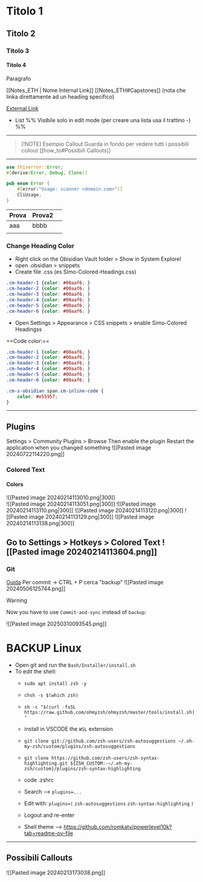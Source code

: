 
# Titolo 1
##  Titolo 2 
###  Titolo 3
####  Titolo 4
 
Paragrafo

[[Notes_ETH | Nome Internal Link]]
[[Notes_ETH#Capstones]]     (nota che linka direttamente ad un heading specifico)

[External Link](https://help.obsidian.md/Editing+and+formatting/Basic+formatting+syntax) 

- List
%% Visibile solo in edit mode (per creare una lista usa il trattino -) %%    

---

> [!NOTE] Esempio Callout
> Guarda in fondo per vedere tutti i possibili collout
> [[how_to#Possibili Callouts]]

---
```rust
use thiserror::Error;
#[derive(Error, Debug, Clone)]

pub enum Error {
    #[error("Usage: scanner <domain.com>")]
    CliUsage,
}
```

| Prova | Prova2 |     |
| ----- | ------ | --- |
| aaa   | bbbb   |     |
|       |        |     |

### Change Heading Color 
- Right click on the Obisidian Vault folder > Show in System Explorel
- open .obsidian > snippets
- Create file .css (es Simo-Colored-Headings.css)
```css
.cm-header-1 {color: #00aaf6; }
.cm-header-2 {color: #00aaf6; }
.cm-header-3 {color: #00aaf6; }
.cm-header-4 {color: #00aaf6; }
.cm-header-5 {color: #00aaf6; }
.cm-header-6 {color: #00aaf6; }
```
- Open Settings > Appearance > CSS snippets > enable Simo-Colored Headingss

==Code color:==
```css
.cm-header-1 {color: #00aaf6; }
.cm-header-2 {color: #00aaf6; }
.cm-header-3 {color: #00aaf6; }
.cm-header-4 {color: #00aaf6; }
.cm-header-5 {color: #00aaf6; }
.cm-header-6 {color: #00aaf6; }

.cm-s-obsidian span.cm-inline-code {
    color: #e55957;
}
```
-----
## Plugins
Settings > Community Plugins > Browse
Then enable the plugin
Restart the application when you changed something
![[Pasted image 20240722114220.png]]
### Colored Text
#### Colors
![[Pasted image 20240214113010.png|300]]   
![[Pasted image 20240214113051.png|300]]
![[Pasted image 20240214113110.png|300]]
![[Pasted image 20240214113120.png|300]]
![[Pasted image 20240214113129.png|300]]
![[Pasted image 20240214113138.png|300]]

Go to Settings > Hotkeys > Colored Text
![[Pasted image 20240214113604.png]]
---- 
### Git
[Guida](https://forum.obsidian.md/t/the-easiest-way-to-setup-obsidian-git-to-backup-notes/51429) 
Per commit ->    CTRL + P
			   cerca "backup"
![[Pasted image 20240506125744.png]]
> [!warning] 
> Now you have to use `Commit-and-sync` instead of `backup`:
> 
> ![[Pasted image 20250310093545.png]]


# BACKUP Linux
- Open git and run the `Bash/Installer/install.sh`
- To edit the shell:
	- `sudo apt install zsh -y`
	- `chsh -s $(which zsh)`
	- `sh -c "$(curl -fsSL https://raw.github.com/ohmyzsh/ohmyzsh/master/tools/install.sh)"`
	- install in VSCODE the `WSL` extension
	- `git clone git://github.com/zsh-users/zsh-autosuggestions ~/.oh-my-zsh/custom/plugins/zsh-autosuggestions`
	- `git clone https://github.com/zsh-users/zsh-syntax-highlighting.git ${ZSH_CUSTOM:-~/.oh-my-zsh/custom}/plugins/zsh-syntax-highlighting`
	- code .zshrc
	- Search -->   `plugins=...`
	- Edit with:
	  `plugins=(`
          `zsh-autosuggestions`
          `zsh-syntax-highlighting`
      `)`   
	- Logout and re-enter 

  - Shell theme --> https://github.com/romkatv/powerlevel10k?tab=readme-ov-file


---

## Possibili Callouts 
![[Pasted image 20240213173038.png]]